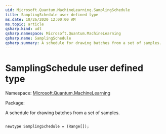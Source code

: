 ```yaml
---
uid: Microsoft.Quantum.MachineLearning.SamplingSchedule
title: SamplingSchedule user defined type
ms.date: 10/26/2020 12:00:00 AM
ms.topic: article
qsharp.kind: udt
qsharp.namespace: Microsoft.Quantum.MachineLearning
qsharp.name: SamplingSchedule
qsharp.summary: A schedule for drawing batches from a set of samples.
---
```


# SamplingSchedule user defined type

Namespace: [Microsoft.Quantum.MachineLearning](xref:Microsoft.Quantum.MachineLearning)

Package: [](https://nuget.org/packages/)


A schedule for drawing batches from a set of samples.

```qsharp

newtype SamplingSchedule = (Range[]);
```

